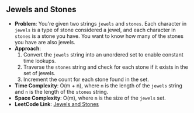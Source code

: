 ## Jewels and Stones
- **Problem**: You're given two strings `jewels` and `stones`. Each character in `jewels` is a type of stone considered a jewel, and each character in `stones` is a stone you have. You want to know how many of the stones you have are also jewels.
- **Approach**: 
  1. Convert the `jewels` string into an unordered set to enable constant time lookups.
  2. Traverse the `stones` string and check for each stone if it exists in the set of jewels.
  3. Increment the count for each stone found in the set.
- **Time Complexity**: O(m + n), where `m` is the length of the `jewels` string and `n` is the length of the `stones` string.
- **Space Complexity**: O(m), where `m` is the size of the `jewels` set.
- **LeetCode Link**: [Jewels and Stones](https://leetcode.com/problems/jewels-and-stones/)
